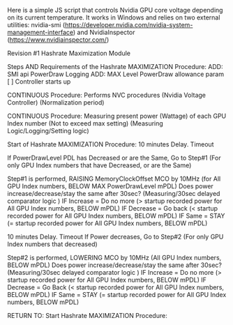 Here is a simple JS script that controls Nvidia GPU core voltage depending on its current temperature. It works in Windows and relies on two external utilities: nvidia-smi (https://developer.nvidia.com/nvidia-system-management-interface) and NvidiaInspector (https://www.nvidiainspector.com/)

Revision #1 Hashrate Maximization Module

Steps AND Requirements of the Hashrate MAXIMIZATION Procedure:
ADD: SMI api PowerDraw Logging
ADD: MAX Level PowerDraw allowance param [ ]
Controller starts up

CONTINUOUS Procedure: Performs NVC procedures (Nvidia Voltage Controller) (Normalization period)

CONTINUOUS Procedure: Measuring present power (Wattage) of each GPU Index number (Not to exceed max setting) (Measuring Logic/Logging/Setting logic)

Start of Hashrate MAXIMIZATION Procedure:
10 minutes Delay. Timeout

If PowerDrawLevel PDL has Decreased or are the Same, Go to Step#1 (For only GPU Index numbers that have Decreased, or are the Same)

Step#1 is performed, RAISING MemoryClockOffset MCO by 10MHz (for All GPU Index numbers, BELOW MAX PowerDrawLevel mPDL)
Does power increase/decrease/stay the same after 30sec? (Measuring/30sec delayed comparator logic ) 
IF Increase = Do no more (> startup recorded power for All GPU Index numbers, BELOW mPDL)
IF Decrease = Go back (< startup recorded power for All GPU Index numbers, BELOW mPDL)
IF Same = STAY (= startup recorded power for All GPU Index numbers, BELOW mPDL)

10 minutes Delay. Timeout
If Power decreases, Go to Step#2 (For only GPU Index numbers that decreased)

Step#2 is performed, LOWERING MCO by 10MHz (All GPU Index numbers, BELOW mPDL)
Does power increase/decrease/stay the same after 30sec? (Measuring/30sec delayed comparator logic ) 
IF Increase = Do no more (> startup recorded power for All GPU Index numbers, BELOW mPDL)
IF Decrease = Go Back (< startup recorded power for All GPU Index numbers, BELOW mPDL)
IF Same = STAY (= startup recorded power for All GPU Index numbers, BELOW mPDL)

RETURN TO:  Start Hashrate MAXIMIZATION Procedure:
